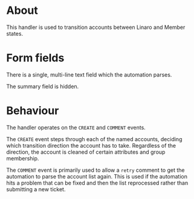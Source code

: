 # About
This handler is used to transition accounts between Linaro and Member states.

# Form fields
There is a single, multi-line text field which the automation parses.

The summary field is hidden.

# Behaviour
The handler operates on the `CREATE` and `COMMENT` events.

The `CREATE` event steps through each of the named accounts, deciding which transition direction the account has to take. Regardless of the direction, the account is cleaned of certain attributes and group membership.

The `COMMENT` event is primarily used to allow a `retry` comment to get the automation to parse the account list again. This is used if the automation hits a problem that can be fixed and then the list reprocessed rather than submitting a new ticket.
